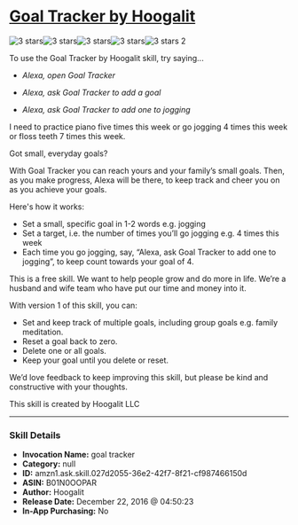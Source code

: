 # [Goal Tracker by Hoogalit](http://alexa.amazon.com/#skills/amzn1.ask.skill.027d2055-36e2-42f7-8f21-cf987466150d)
![3 stars](../../images/ic_star_black_18dp_1x.png)![3 stars](../../images/ic_star_black_18dp_1x.png)![3 stars](../../images/ic_star_black_18dp_1x.png)![3 stars](../../images/ic_star_border_black_18dp_1x.png)![3 stars](../../images/ic_star_border_black_18dp_1x.png) 2

To use the Goal Tracker by Hoogalit skill, try saying...

* *Alexa, open Goal Tracker*

* *Alexa, ask Goal Tracker to add a goal*

* *Alexa, ask Goal Tracker to add one to jogging*

I need to practice piano five times this week or go jogging 4 times this week or floss teeth 7 times this week.


Got small, everyday goals?


With Goal Tracker you can reach yours and your family’s small goals. Then, as you make progress, Alexa will be there, to keep track and cheer you on as you achieve your goals.


Here's how it works:
* Set a small, specific goal in 1-2 words e.g. jogging
* Set a target, i.e. the number of times you’ll go jogging e.g. 4 times this week
* Each time you go jogging, say, “Alexa, ask Goal Tracker to add one to jogging”, to keep count towards your goal of 4.

This is a free skill. We want to help people grow and do more in life. We’re a husband and wife team who have put our time and money into it. 


With version 1 of this skill, you can:
* Set and keep track of multiple goals, including group goals e.g. family meditation.
* Reset a goal back to zero.
* Delete one or all goals.
* Keep your goal until you delete or reset.


We’d love feedback to keep improving this skill, but please be kind and constructive with your thoughts.

This skill is created by Hoogalit LLC

***

### Skill Details

* **Invocation Name:** goal tracker
* **Category:** null
* **ID:** amzn1.ask.skill.027d2055-36e2-42f7-8f21-cf987466150d
* **ASIN:** B01N0OOPAR
* **Author:** Hoogalit
* **Release Date:** December 22, 2016 @ 04:50:23
* **In-App Purchasing:** No
